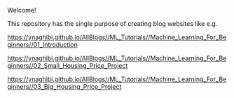 Welcome!

This repository has the single purpose of creating blog websites like e.g.

https://ynaghibi.github.io/AllBlogs//ML_Tutorials//Machine_Learning_For_Beginners//01_Introduction

https://ynaghibi.github.io/AllBlogs//ML_Tutorials//Machine_Learning_For_Beginners//02_Small_Housing_Price_Project

https://ynaghibi.github.io/AllBlogs//ML_Tutorials//Machine_Learning_For_Beginners//03_Big_Housing_Price_Project

